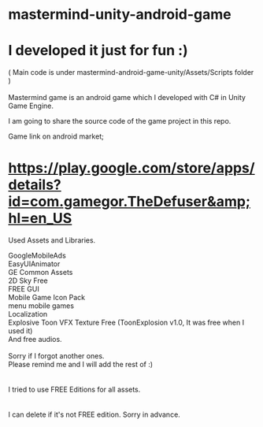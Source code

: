 # mastermind-unity-android-game
# I developed it just for fun :)

( Main code is under mastermind-android-game-unity/Assets/Scripts folder )<br><br>
Mastermind game is an android game which I developed with C# in Unity Game Engine. 

I am going to share the source code of the game project in this repo.

Game link on android market;
# https://play.google.com/store/apps/details?id=com.gamegor.TheDefuser&amp;hl=en_US


Used Assets and Libraries.

GoogleMobileAds <br>
EasyUIAnimator <br>
GE Common Assets <br>
2D Sky Free <br>
FREE GUI <br>
Mobile Game Icon Pack <br>
menu mobile games <br>
Localization <br>
Explosive Toon VFX Texture Free (ToonExplosion v1.0, It was free when I used it) <br>
And free audios. <br>
<br>
Sorry if I forgot another ones. <br>
Please remind me and I will add the rest of :) <br>
<br><br>
I tried to use FREE Editions for all assets. <br>
<br><br>
I can delete if it's not FREE edition. Sorry in advance. <br>
